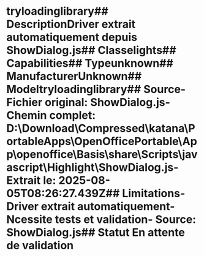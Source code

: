 # tryloadinglibrary##  DescriptionDriver extrait automatiquement depuis ShowDialog.js##  Classelights##  Capabilities##  Typeunknown##  ManufacturerUnknown##  Modeltryloadinglibrary##  Source- **Fichier original**: ShowDialog.js- **Chemin complet**: D:\Download\Compressed\katana\PortableApps\OpenOfficePortable\App\openoffice\Basis\share\Scripts\javascript\Highlight\ShowDialog.js- **Extrait le**: 2025-08-05T08:26:27.439Z##  Limitations- Driver extrait automatiquement- Ncessite tests et validation- Source: ShowDialog.js##  Statut En attente de validation